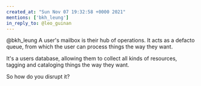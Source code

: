 ```yaml
---
created_at: "Sun Nov 07 19:32:58 +0000 2021"
mentions: ['bkh_leung']
in_reply_to: @leo_guinan
---
```


@bkh_leung A user's mailbox is their hub of operations. It acts as a defacto queue, from which the user can process things the way they want. 

It's a users database, allowing them to collect all kinds of resources, tagging and cataloging things the way they want.

So how do you disrupt it?